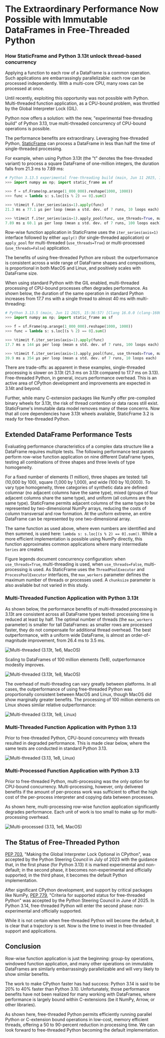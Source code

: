 
# The Extraordinary Performance Now Possible with Immutable DataFrames in Free-Threaded Python

### How StaticFrame and Python 3.13t unlock thread-based concurrency

<!--
The Extraordinary Performance Now Possible Processing Immutable DataFrames in Free-Threaded Python
Double DataFrame Row Processing Performance with Free-Threaded Python
Free-Threaded Python with Immutable DataFrames Deliver Significant Performance Improvements
-->

Applying a function to each row of a DataFrame is a common operation. Such applications are embarrassingly parallelizable: each row can be processed independently. With a multi-core CPU, many rows can be processed at once.

Until recently, exploiting this opportunity was not possible with Python. Multi-threaded function application, as a CPU-bound problem, was throttled by the Global Interpreter Lock (GIL).

Python now offers a solution: with the new, "experimental free-threading build" of Python 3.13, true multi-threaded concurrency of CPU-bound operations is possible.

The performance benefits are extraordinary. Leveraging free-threaded Python, [StaticFrame](https://github.com/static-frame/static-frame) can process a DataFrame in less than half the time of single-threaded processing.

For example, when using Python 3.13t (the "t" denotes the free-threaded variant) to process a square DataFrame of one-million integers, the duration falls from 21.3 ms to 7.89 ms:

```python
# Python 3.13.5 experimental free-threading build (main, Jun 11 2025, 15:36:57) [Clang 16.0.0 (clang-1600.0.26.6)] on darwin
>>> import numpy as np; import static_frame as sf

>>> f = sf.Frame(np.arange(1_000_000).reshape(1000, 1000))
>>> func = lambda s: s.loc[(s % 2) == 0].sum()

>>> %timeit f.iter_series(axis=1).apply(func)
21.3 ms ± 77.1 μs per loop (mean ± std. dev. of 7 runs, 10 loops each)

>>> %timeit f.iter_series(axis=1).apply_pool(func, use_threads=True, max_workers=4)
7.89 ms ± 60.1 μs per loop (mean ± std. dev. of 7 runs, 100 loops each)
```

Row-wise function application in StaticFrame uses the `iter_series(axis=1)` interface followed by either `apply()` (for single-threaded application) or `apply_pool` for multi-threaded (`use_threads=True`) or multi-processed (`use_threads=False`) application.

The benefits of using free-threaded Python are robust: the outperformance is consistent across a wide range of DataFrame shapes and compositions, is proportional in both MacOS and Linux, and positively scales with DataFrame size.

When using standard Python with the GIL enabled, multi-threaded processing of CPU-bound processes often degrades performance. As shown below, the duration of the same operation in standard Python increases from 17.7 ms with a single thread to almost 40 ms with multi-threading:

```python
# Python 3.13.5 (main, Jun 11 2025, 15:36:57) [Clang 16.0.0 (clang-1600.0.26.6)]
>>> import numpy as np; import static_frame as sf

>>> f = sf.Frame(np.arange(1_000_000).reshape(1000, 1000))
>>> func = lambda s: s.loc[(s % 2) == 0].sum()

>>> %timeit f.iter_series(axis=1).apply(func)
17.7 ms ± 144 µs per loop (mean ± std. dev. of 7 runs, 100 loops each)

>>> %timeit f.iter_series(axis=1).apply_pool(func, use_threads=True, max_workers=4)
39.9 ms ± 354 µs per loop (mean ± std. dev. of 7 runs, 10 loops each)
```

There are trade-offs: as apparent in these examples, single-threaded processing is slower on 3.13t (21.3 ms on 3.13t compared to 17.7 ms on 3.13). Free-threaded Python, in general, incurs performance overhead. This is an active area of CPython development and improvements are expected in 3.14t and beyond.

Further, while many C-extension packages like NumPy offer pre-compiled binary wheels for 3.13t, the risk of thread contention or data races still exist. StaticFrame's immutable data model removes many of these concerns. Now that all core dependencies have 3.13t wheels available, StaticFrame 3.2 is ready for free-threaded Python.


## Extended DataFrame Performance Tests

Evaluating performance characteristics of a complex data structure like a DataFrame requires multiple tests. The following performance test panels perform row-wise function application on nine different DataFrame types, testing all combinations of three shapes and three levels of type homogeneity.

For a fixed number of elements (1 million), three shapes are tested: tall (10,000 by 100), square (1,000 by 1,000), and wide (100 by 10,0000). To vary type homogeneity, three categories of synthetic data are defined: columnar (no adjacent columns have the same type), mixed (groups of four adjacent columns share the same type), and uniform (all columns are the same type). StaticFrame permits adjacent columns of the same type to be represented by two-dimensional NumPy arrays, reducing the costs of column transversal and row formation. At the uniform extreme, an entire DataFrame can be represented by one two-dimensional array.

The same function as used above, where even numbers are identified and then summed, is used here: `lambda s: s.loc[(s % 2) == 0].sum()`. While a more efficient implementation is possible using NumPy directly, this function approximates common applications where many intermediate `Series` are created.

Figure legends document concurrency configuration: when `use_threads=True`, multi-threading is used, when `use_threads=False`, multi-processing is used. As StaticFrame uses the `ThreadPoolExecutor` and `ProcessPoolExecutor` interfaces, the `max_workers` parameter defines the maximum number of threads or processes used. A `chunksize` parameter is also available but not varied in this study.


### Multi-Threaded Function Application with Python 3.13t

As shown below, the performance benefits of multi-threaded processing in 3.13t are consistent across all DataFrame types tested: processing time is reduced at least by half. The optimal number of threads (the `max_workers` parameter) is smaller for tall DataFrames: as smaller rows are processed faster, they do not compensate for additional thread overhead. The best outperformance, with a uniform wide DataFrame, is almost an order-of-magnitude improvement, from 26.4 ms to 3.5 ms.

![Multi-threaded (3.13t, 1e6, MacOS)](https://raw.githubusercontent.com/static-frame/static-frame/1083/free-thread-perf/doc/source/articles/freethread/threads-ftp-1e6-macos.png)


Scaling to DataFrames of 100 million elements (1e8), outperformance modestly improves.

![Multi-threaded (3.13t, 1e8, MacOS)](https://raw.githubusercontent.com/static-frame/static-frame/1083/free-thread-perf/doc/source/articles/freethread/threads-ftp-1e8-macos.png)


The overhead of multi-threading can vary greatly between platforms. In all cases, the outperformance of using free-threaded Python was proportionally consistent between MacOS and Linux, though MacOS did show marginally greater benefits. The processing of 100 million elements on Linux shows similar relative outperformance:

![Multi-threaded (3.13t, 1e8, Linux)](https://raw.githubusercontent.com/static-frame/static-frame/1083/free-thread-perf/doc/source/articles/freethread/threads-ftp-1e8-linux.png)



### Multi-Threaded Function Application with Python 3.13

Prior to free-threaded Python, CPU-bound concurrency with threads resulted in degraded performance. This is made clear below, where the same tests are conducted in standard Python 3.13.

<!-- The one exception where performance is not degraded is again wit uniform wide DataFrames: the per row extraction cost is fast enough to still deliver a benefit. -->

![Multi-threaded (3.13, 1e8, Linux)](https://raw.githubusercontent.com/static-frame/static-frame/1083/free-thread-perf/doc/source/articles/freethread/threads-np-1e6-linux.png)


### Multi-Processed Function Application with Python 3.13

Prior to free-threaded Python, multi-processing was the only option for CPU-bound concurrency. Multi-processing, however, only delivered benefits if the amount of per-process work was sufficient to offset the high cost of the per-process interpreter and copying data between processes.

As shown here, multi-processing row-wise function application significantly degrades performance. Each unit of work is too small to make up for multi-processing overhead.

![Multi-processed (3.13, 1e6, MacOS)](https://raw.githubusercontent.com/static-frame/static-frame/1083/free-thread-perf/doc/source/articles/freethread/process-np-1e6-macos.png)



## The Status of Free-Threaded Python

[PEP 703](https://peps.python.org/pep-0703), "Making the Global Interpreter Lock Optional in CPython", was accepted by the Python Steering Council in July of 2023 with the guidance that, in the first phase (for Python 3.13) it is marked experimental and non-default; in the second phase, it becomes non-experimental and officially supported; in the third phase, it becomes the default Python implementation.

After significant CPython development, and support by critical packages like NumPy, [PEP 779](https://peps.python.org/pep-0779), "Criteria for supported status for free-threaded Python" was accepted by the Python Steering Council in June of 2025. In Python 3.14, free-threaded Python will enter the second phase: non-experimental and officially supported.

While it is not certain when free-threaded Python will become the default, it is clear that a trajectory is set. Now is the time to invest in free-threaded support and applications.


##  Conclusion

Row-wise function application is just the beginning: group-by operations, windowed function application, and many other operations on immutable DataFrames are similarly embarrassingly parallelizable and will very likely to show similar benefits.

The work to make CPython faster has had success: Python 3.14 is said to be 20% to 40% faster than Python 3.10. Unfortunately, those performance benefits have not been realized for many working with DataFrames, where performance is largely bound within C-extensions (be it NumPy, Arrow, or other libraries).

As shown here, free-threaded Python permits efficiently running parallel Python or C-extension bound operations in low-cost, memory efficient threads, offering a 50 to 90-percent reduction in processing time. We can look forward to free-threaded Python becoming the default implementation.


<!-- Built on an immutable data model, already exposing interfaces for parallel function application, and now offering free-threaded compatible wheel dependencies, StaticFrame is ready now to take advantage of concurrency. -->



<!-- Finally, mutable DataFrames, such as those provided by Pandas, expose opportunities for data races. -->




<!-- Representing each row with a Series, expressive operations can be defined to reduce the DataFrame to Series.  -->

<!-- Sometimes row-wise function application can be done more efficiently as column-wise operations, though not always. -->


